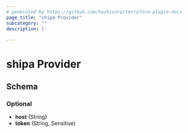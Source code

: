 ```yaml
---
# generated by https://github.com/hashicorp/terraform-plugin-docs
page_title: "shipa Provider"
subcategory: ""
description: |-
  
---
```


# shipa Provider





<!-- schema generated by tfplugindocs -->
## Schema

### Optional

- **host** (String)
- **token** (String, Sensitive)
